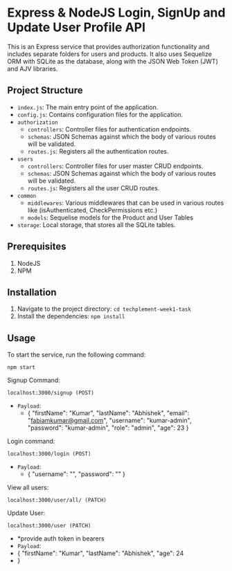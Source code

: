 # Express & NodeJS Login, SignUp and Update User Profile API

This is an Express service that provides authorization functionality and includes separate folders for users and products.
It also uses Sequelize ORM with SQLite as the database, along with the JSON Web Token (JWT) and AJV libraries.

## Project Structure
 - `index.js`: The main entry point of the application.
 - `config.js`: Contains configuration files for the application.
 - `authorization`
   - `controllers`: Controller files for authentication endpoints.
   - `schemas`: JSON Schemas against which the body of various routes will be validated.
   - `routes.js`: Registers all the authentication routes.
 - `users`
   - `controllers`: Controller files for user master CRUD endpoints.
   - `schemas`: JSON Schemas against which the body of various routes will be validated.
   - `routes.js`: Registers all the user CRUD routes.
 - `common`
   - `middlewares`: Various middlewares that can be used in various routes like (isAuthenticated, CheckPermissions etc.)
   - `models`: Sequelise models for the Product and User Tables
 - `storage`: Local storage, that stores all the SQLite tables.

## Prerequisites
1. NodeJS 
2. NPM 

## Installation
1. Navigate to the project directory: `cd techplement-week1-task`
2. Install the dependencies: `npm install`

## Usage

To start the service, run the following command:
```shell
npm start
```

Signup Command:
```shell
localhost:3000/signup (POST)
```
- `Payload`:
  - {
      "firstName": "Kumar",
      "lastName": "Abhishek",
      "email": "fabiamkumar@gmail.com",
      "username": "kumar-admin",
      "password": "kumar-admin",
      "role": "admin",
      "age": 23
    }

Login command:
```shell
localhost:3000/login (POST)
```
- `Payload`:
  - {
      "username": "",
      "password": ""
    }

View all users:
```shell
localhost:3000/user/all/ (PATCH)
```
Update User:
```shell
localhost:3000/user (PATCH)
```
- *provide auth token in bearers
- `Payload`:
- {
    "firstName": "Kumar",
    "lastName": "Abhishek",
    "age": 24
- }
